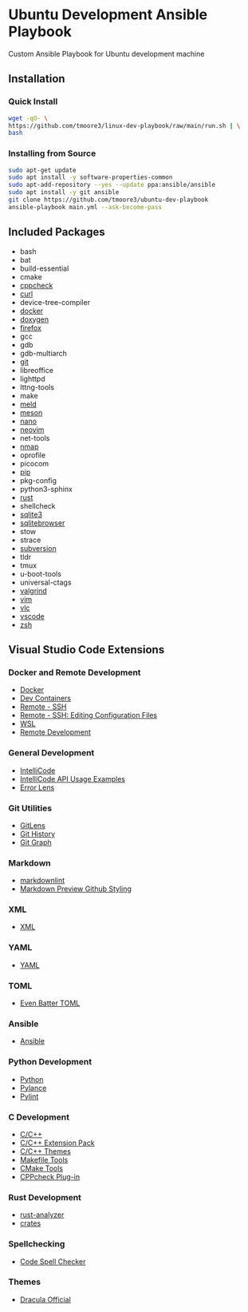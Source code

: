 # Ubuntu Development Ansible Playbook

Custom Ansible Playbook for Ubuntu development machine

## Installation

### Quick Install

```bash
wget -qO- \
https://github.com/tmoore3/linux-dev-playbook/raw/main/run.sh | \
bash
```

### Installing from Source

```bash
sudo apt-get update
sudo apt install -y software-properties-common
sudo apt-add-repository --yes --update ppa:ansible/ansible
sudo apt install -y git ansible
git clone https://github.com/tmoore3/ubuntu-dev-playbook
ansible-playbook main.yml --ask-become-pass
```

## Included Packages

- bash
- bat
- build-essential
- cmake
- [cppcheck](https://cppcheck.sourceforge.io)
- [curl](https://curl.se)
- device-tree-compiler
- [docker](https://www.docker.com)
- [doxygen](https://www.doxygen.nl)
- [firefox](https://www.mozilla.org/en-GB/firefox/new)
- gcc
- gdb
- gdb-multiarch
- [git](https://git-scm.com)
- libreoffice
- lighttpd
- lttng-tools
- make
- [meld](https://meldmerge.org)
- [meson](https://mesonbuild.com/)
- [nano](https://www.nano-editor.org)
- [neovim](https://neovim.io)
- net-tools
- [nmap](https://nmap.org)
- oprofile
- picocom
- [pip](https://pypi.org/project/pip/)
- pkg-config
- python3-sphinx
- [rust](https://www.rust-lang.org)
- shellcheck
- [sqlite3](https://www.sqlite.org)
- [sqlitebrowser](https://sqlitebrowser.org)
- stow
- strace
- [subversion](https://subversion.apache.org)
- tldr
- tmux
- u-boot-tools
- universal-ctags
- [valgrind](https://valgrind.org)
- [vim](https://www.vim.org)
- [vlc](https://www.videolan.org)
- [vscode](https://code.visualstudio.com)
- [zsh](http://zsh.sourceforge.net)

## Visual Studio Code Extensions

### Docker and Remote Development

- [Docker](https://marketplace.visualstudio.com/items?itemName=ms-azuretools.vscode-docker)
- [Dev Containers](https://marketplace.visualstudio.com/items?itemName=ms-vscode-remote.remote-containers)
- [Remote - SSH](https://marketplace.visualstudio.com/items?itemName=ms-vscode-remote.remote-ssh)
- [Remote - SSH: Editing Configuration Files](https://marketplace.visualstudio.com/items?itemName=ms-vscode-remote.remote-ssh-edit)
- [WSL](https://marketplace.visualstudio.com/items?itemName=ms-vscode-remote.remote-wsl)
- [Remote Development](https://marketplace.visualstudio.com/items?itemName=ms-vscode-remote.vscode-remote-extensionpack)

### General Development

- [IntelliCode](https://marketplace.visualstudio.com/items?itemName=VisualStudioExptTeam.vscodeintellicode)
- [IntelliCode API Usage Examples](https://marketplace.visualstudio.com/items?itemName=VisualStudioExptTeam.intellicode-api-usage-examples)
- [Error Lens](https://marketplace.visualstudio.com/items?itemName=usernamehw.errorlens)

### Git Utilities

- [GitLens](https://marketplace.visualstudio.com/items?itemName=eamodio.gitlens)
- [Git History](https://marketplace.visualstudio.com/items?itemName=donjayamanne.githistory)
- [Git Graph](https://marketplace.visualstudio.com/items?itemName=mhutchie.git-graph)

### Markdown

- [markdownlint](https://marketplace.visualstudio.com/items?itemName=DavidAnson.vscode-markdownlint)
- [Markdown Preview Github Styling](https://marketplace.visualstudio.com/items?itemName=bierner.markdown-preview-github-styles)

### XML

- [XML](https://marketplace.visualstudio.com/items?itemName=redhat.vscode-xml)

### YAML

- [YAML](https://marketplace.visualstudio.com/items?itemName=redhat.vscode-yaml)

### TOML

- [Even Batter TOML](https://marketplace.visualstudio.com/items?itemName=tamasfe.even-better-toml)

### Ansible

- [Ansible](https://marketplace.visualstudio.com/items?itemName=redhat.ansible)

### Python Development

- [Python](https://marketplace.visualstudio.com/items?itemName=ms-python.python)
- [Pylance](https://marketplace.visualstudio.com/items?itemName=ms-python.vscode-pylance)
- [Pylint](https://marketplace.visualstudio.com/items?itemName=ms-python.pylint)

### C Development

- [C/C++](https://marketplace.visualstudio.com/items?itemName=ms-vscode.cpptools)
- [C/C++ Extension Pack](https://marketplace.visualstudio.com/items?itemName=ms-vscode.cpptools-extension-pack)
- [C/C++ Themes](https://marketplace.visualstudio.com/items?itemName=ms-vscode.cpptools-themes)
- [Makefile Tools](https://marketplace.visualstudio.com/items?itemName=ms-vscode.makefile-tools)
- [CMake Tools](https://marketplace.visualstudio.com/items?itemName=ms-vscode.cmake-tools)
- [CPPcheck Plug-in](https://marketplace.visualstudio.com/items?itemName=NathanJ.cppcheck-plugin)

### Rust Development

- [rust-analyzer](https://marketplace.visualstudio.com/items?itemName=rust-lang.rust-analyzer)
- [crates](https://marketplace.visualstudio.com/items?itemName=serayuzgur.crates)

### Spellchecking

- [Code Spell Checker](https://marketplace.visualstudio.com/items?itemName=streetsidesoftware.code-spell-checker)

### Themes

- [Dracula Official](https://marketplace.visualstudio.com/items?itemName=dracula-theme.theme-dracula)
